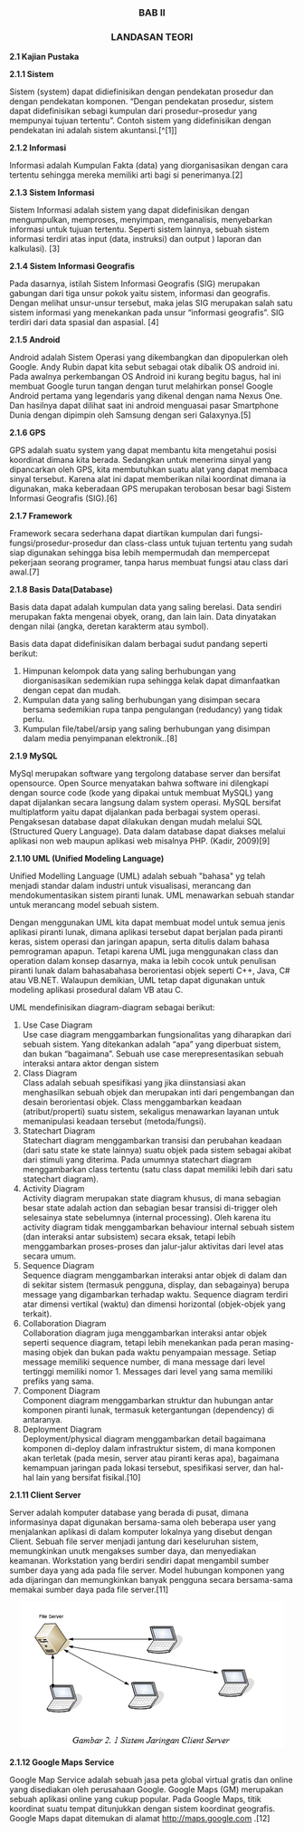 <h3 align="center">BAB II</h3>


<h3 align="center">LANDASAN TEORI</h3>


**2.1 Kajian Pustaka**

**2.1.1 Sistem**

Sistem (system) dapat didiefinisikan dengan pendekatan prosedur dan dengan pendekatan komponen. “Dengan pendekatan prosedur, sistem dapat didefinisikan sebagi kumpulan dari prosedur–prosedur yang mempunyai tujuan tertentu”. Contoh sistem yang didefinisikan dengan pendekatan ini adalah sistem akuntansi.[^[1]]

**2.1.2 Informasi**

Informasi adalah Kumpulan Fakta (data) yang diorganisasikan dengan cara tertentu sehingga mereka memiliki arti bagi si penerimanya.[2]

**2.1.3 Sistem Informasi**

Sistem Informasi adalah sistem yang dapat didefinisikan dengan mengumpulkan, memproses, menyimpan, menganalisis, menyebarkan informasi untuk tujuan tertentu. Seperti sistem lainnya, sebuah sistem informasi terdiri atas input (data, instruksi) dan output ) laporan dan kalkulasi). [3]

**2.1.4 Sistem Informasi Geografis**

Pada dasarnya, istilah Sistem Informasi Geografis (SIG) merupakan gabungan dari tiga unsur pokok yaitu sistem, informasi dan geografis. Dengan melihat unsur-unsur tersebut, maka jelas SIG merupakan salah satu sistem informasi yang menekankan pada unsur “informasi geografis”. SIG terdiri dari data spasial dan aspasial. [4]

**2.1.5 Android**

Android adalah Sistem Operasi yang dikembangkan dan dipopulerkan oleh Google. Andy Rubin dapat kita sebut sebagai otak dibalik OS android ini. Pada awalnya perkembangan OS Android ini kurang begitu bagus, hal ini membuat Google turun tangan dengan turut melahirkan ponsel Google Android pertama yang legendaris yang dikenal dengan nama Nexus One. Dan hasilnya dapat dilihat saat ini android menguasai pasar Smartphone Dunia dengan dipimpin oleh Samsung dengan seri Galaxynya.[5]

**2.1.6 GPS**

GPS adalah suatu system yang dapat membantu kita mengetahui posisi koordinat dimana kita berada. Sedangkan untuk menerima sinyal yang dipancarkan oleh GPS, kita membutuhkan suatu alat yang dapat membaca sinyal tersebut. Karena alat ini dapat memberikan nilai koordinat dimana ia digunakan, maka keberadaan GPS merupakan terobosan besar bagi Sistem Informasi Geografis (SIG).[6]

**2.1.7 Framework**

Framework secara sederhana dapat diartikan kumpulan dari fungsi-fungsi/prosedur-prosedur dan class-class untuk tujuan tertentu yang sudah siap digunakan sehingga bisa lebih mempermudah dan mempercepat pekerjaan seorang programer, tanpa harus membuat fungsi atau class dari awal.[7]

**2.1.8 Basis Data(Database)**

Basis data dapat adalah kumpulan data yang saling berelasi. Data sendiri merupakan fakta mengenai obyek, orang, dan lain lain. Data dinyatakan dengan nilai (angka, deretan karakterm atau symbol).

Basis data dapat didefinisikan dalam berbagai sudut pandang seperti berikut:<br>
1.	Himpunan kelompok data yang saling berhubungan yang diorganisasikan sedemikian rupa sehingga kelak dapat dimanfaatkan dengan cepat dan mudah.<br>
2.	Kumpulan data yang saling berhubungan yang disimpan secara bersama sedemikian rupa tanpa pengulangan (redudancy) yang tidak perlu. <br>
3.	Kumpulan file/tabel/arsip yang saling berhubungan yang disimpan dalam media penyimpanan elektronik..[8] <br>

**2.1.9 MySQL**

MySql merupakan software yang tergolong database server dan bersifat opensource. Open Source menyatakan bahwa software ini dilengkapi dengan source code (kode yang dipakai untuk membuat MySQL) yang dapat dijalankan secara langsung dalam system operasi. MySQL bersifat multiplatform yaitu dapat dijalankan pada berbagai system operasi. Pengaksesan database dapat dilakukan dengan mudah melalui SQL (Structured Query Language). Data dalam database dapat diakses melalui aplikasi non web maupun aplikasi web misalnya PHP. (Kadir, 2009)[9] 

**2.1.10 UML (Unified Modeling Language)**

Unified Modelling Language (UML) adalah sebuah "bahasa" yg telah menjadi standar dalam industri untuk visualisasi, merancang dan mendokumentasikan sistem piranti lunak. UML menawarkan sebuah standar untuk merancang model sebuah sistem.  

Dengan menggunakan UML kita dapat membuat model untuk semua jenis aplikasi piranti lunak, dimana aplikasi tersebut dapat berjalan pada piranti keras, sistem operasi dan jaringan apapun, serta ditulis dalam bahasa pemrograman apapun. Tetapi karena UML juga menggunakan class dan operation dalam konsep dasarnya, maka ia lebih cocok untuk penulisan piranti lunak dalam bahasabahasa berorientasi objek seperti C++, Java, C# atau VB.NET. Walaupun demikian, UML tetap dapat digunakan untuk modeling aplikasi prosedural dalam VB atau C.

UML mendefinisikan diagram-diagram sebagai berikut: <br>
1. Use Case Diagram <br>
Use case diagram menggambarkan fungsionalitas yang diharapkan dari sebuah sistem. Yang ditekankan adalah “apa” yang diperbuat sistem, dan bukan “bagaimana”. Sebuah use case merepresentasikan sebuah interaksi antara aktor dengan sistem <br>
2. Class Diagram <br>
Class adalah sebuah spesifikasi yang jika diinstansiasi akan menghasilkan sebuah objek dan merupakan inti dari pengembangan dan desain berorientasi objek. Class menggambarkan keadaan (atribut/properti) suatu sistem, sekaligus menawarkan layanan untuk memanipulasi keadaan tersebut (metoda/fungsi). <br>
3. Statechart Diagram <br>
Statechart diagram menggambarkan transisi dan perubahan keadaan (dari satu state ke state lainnya) suatu objek pada sistem sebagai akibat dari stimuli yang diterima. Pada umumnya statechart diagram menggambarkan class tertentu (satu class dapat memiliki lebih dari satu statechart diagram). <br>
4. Activity Diagram <br>
Activity diagram merupakan state diagram khusus, di mana sebagian besar state adalah action dan sebagian besar transisi di-trigger oleh selesainya state sebelumnya (internal processing). Oleh karena itu activity diagram tidak menggambarkan behaviour internal sebuah sistem (dan interaksi antar subsistem) secara eksak, tetapi lebih menggambarkan proses-proses dan jalur-jalur aktivitas dari level atas secara umum. <br>
5. Sequence Diagram <br>
Sequence diagram menggambarkan interaksi antar objek di dalam dan di sekitar sistem (termasuk pengguna, display, dan sebagainya) berupa message yang digambarkan terhadap waktu. Sequence diagram terdiri atar dimensi vertikal (waktu) dan dimensi horizontal (objek-objek yang terkait).  <br>
6. Collaboration Diagram <br>
Collaboration diagram juga menggambarkan interaksi antar objek seperti sequence diagram, tetapi lebih menekankan pada peran masing-masing objek dan bukan pada waktu penyampaian message.  Setiap message memiliki sequence number, di mana message dari level tertinggi memiliki nomor 1. Messages dari level yang sama memiliki prefiks yang sama.   <br>
7. Component Diagram <br>
Component diagram menggambarkan struktur dan hubungan antar komponen piranti lunak, termasuk ketergantungan (dependency) di antaranya.  <br>
8. Deployment Diagram <br>
Deployment/physical diagram menggambarkan detail bagaimana komponen di-deploy dalam infrastruktur sistem, di mana komponen akan terletak (pada mesin, server atau piranti keras apa), bagaimana kemampuan jaringan pada lokasi tersebut, spesifikasi server, dan hal-hal lain yang bersifat fisikal.[10] <br>


**2.1.11 Client Server**

Server adalah komputer database yang berada di pusat, dimana informasinya dapat digunakan bersama-sama oleh beberapa user yang menjalankan aplikasi di dalam komputer lokalnya yang disebut dengan Client. Sebuah file server menjadi jantung dari keseluruhan sistem, memungkinkan unutk mengakses sumber daya, dan menyediakan keamanan. Workstation yang berdiri sendiri dapat mengambil sumber sumber daya yang ada pada file server. Model hubungan komponen yang ada dijaringan dan memungkinkan banyak pengguna secara bersama-sama memakai sumber daya pada file server.[11]

<p align="center">
  <img src="https://github.com/ProposalProyekIT2/SISTEM-INFORMASI-GEOGRAFIS-LOKASI-RESTORAN-DI-KOTA-BANDUNG-SUB-MODUL-ANDROID-BASE-APPLICATION-/blob/master/img/ClientServer.PNG">
</p>


**2.1.12 Google Maps Service**

Google Map Service adalah sebuah jasa peta global virtual gratis dan online yang disediakan oleh perusahaan Google. Google Maps (GM) merupakan sebuah aplikasi online yang cukup popular. Pada Google Maps, titik koordinat suatu tempat ditunjukkan dengan sistem koordinat geografis. Google Maps dapat ditemukan di alamat http://maps.google.com .[12]

